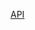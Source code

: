 [API](https://raw.githubusercontent.com/commercetools/commercetools-api-reference/main/uml/api/svg/_index.svg)
